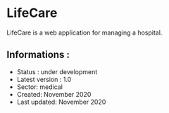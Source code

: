 # LifeCare

LifeCare is a web application for managing a hospital.

## Informations : 
- Status :  under development
- Latest version :  1.0
- Sector: medical
- Created: November 2020
- Last updated: November 2020

